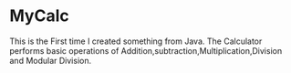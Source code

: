 # MyCalc
This is the First time I created something from Java. 
The Calculator performs basic operations of Addition,subtraction,Multiplication,Division and Modular Division.

